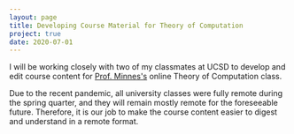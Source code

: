 ```yaml
---
layout: page
title: Developing Course Material for Theory of Computation
project: true
date: 2020-07-01
---
```

I will be working closely with two of my classmates at UCSD to develop and edit course content for [Prof. Minnes's](https://cseweb.ucsd.edu/~minnes/) online Theory of Computation class. 

Due to the recent pandemic, all university classes were fully remote during the spring quarter, and they will remain mostly remote for the foreseeable future. Therefore, it is our job to make the course content easier to digest and understand in a remote format.
